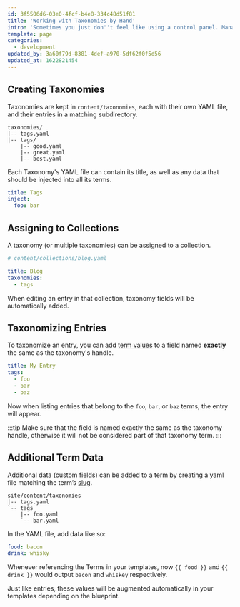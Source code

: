 ```yaml
---
id: 3f5506d6-03e0-4fcf-b4e8-334c48d51f81
title: 'Working with Taxonomies by Hand'
intro: 'Sometimes you just don''t feel like using a control panel. Managing content in your Code Editor can be the most productive or fun option.'
template: page
categories:
  - development
updated_by: 3a60f79d-8381-4def-a970-5df62f0f5d56
updated_at: 1622821454
---
```

## Creating Taxonomies

Taxonomies are kept in `content/taxonomies`, each with their own YAML file, and their entries in a matching subdirectory.

```
taxonomies/
|-- tags.yaml
|-- tags/
    |-- good.yaml
    |-- great.yaml
    |-- best.yaml
```

Each Taxonomy's YAML file can contain its title, as well as any data that should be injected into all its terms.

``` yaml
title: Tags
inject:
  foo: bar
```

## Assigning to Collections

A taxonomy (or multiple taxonomies) can be assigned to a collection.

``` yaml
# content/collections/blog.yaml

title: Blog
taxonomies:
  - tags
```

When editing an entry in that collection, taxonomy fields will be automatically added.


## Taxonomizing Entries

To taxonomize an entry, you can add [term values](#term-values-and-slug) to a field named **exactly** the same as the taxonomy's handle.

``` yaml
title: My Entry
tags:
  - foo
  - bar
  - baz
```

Now when listing entries that belong to the `foo`, `bar`, or `baz` terms, the entry will appear.

:::tip
Make sure that the field is named exactly the same as the taxonomy handle, otherwise it will not be considered part of that taxonomy term.
:::

## Additional Term Data

Additional data (custom fields) can be added to a term by creating a yaml file matching the term’s [slug](/taxonomies#term-values-and-slugs).

```
site/content/taxonomies
|-- tags.yaml
`-- tags
    |-- foo.yaml
    `-- bar.yaml
```

In the YAML file, add data like so:

``` yaml
food: bacon
drink: whisky
```

Whenever referencing the Terms in your templates, now `{{ food }}` and `{{ drink }}` would output `bacon` and `whiskey` respectively.

Just like entries, these values will be augmented automatically in your templates depending on the blueprint.
